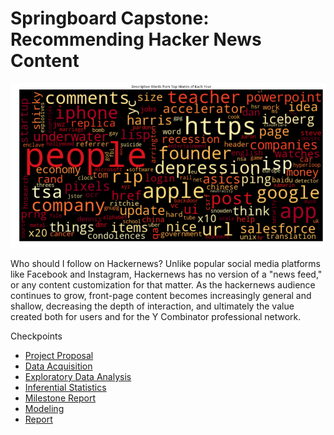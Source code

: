 # Springboard Capstone: Recommending Hacker News Content

![Wordcloud](images/wordcloud.png)

Who should I follow on Hackernews? Unlike popular social media platforms like Facebook and Instagram, Hackernews has no version of a "news feed," or any content customization for that matter. As the hackernews audience continues to grow, front-page content becomes increasingly general and shallow, decreasing the depth of interaction, and ultimately the value created both for users and for the Y Combinator professional network.

Checkpoints

 - [Project Proposal](Proposal.md)
 - [Data Acquisition](Data%20Acquisition.md)
 - [Exploratory Data Analysis](Exploratory%20Data%20Analysis.md)
 - [Inferential Statistics](Inferential%20Statistics.md)
 - [Milestone Report](Milestone%20Report.md)
 - [Modeling](Modeling.md)
 - [Report](Repord.md)
